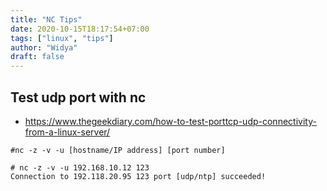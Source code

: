 ```yaml
---
title: "NC Tips"
date: 2020-10-15T18:17:54+07:00
tags: ["linux", "tips"]
author: "Widya"
draft: false
---
```


## Test udp port with nc
* https://www.thegeekdiary.com/how-to-test-porttcp-udp-connectivity-from-a-linux-server/

```
#nc -z -v -u [hostname/IP address] [port number]

# nc -z -v -u 192.168.10.12 123
Connection to 192.118.20.95 123 port [udp/ntp] succeeded!
```


